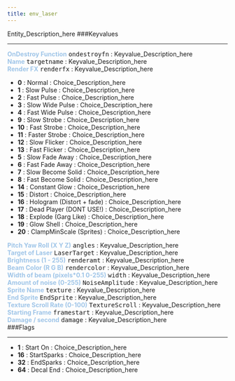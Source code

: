 ```yaml
---
title: env_laser
---
```


Entity_Description_here
###Keyvalues
<hr>
<div class="entityentry">
<span style="color:#9fc5e8;"><b>OnDestroy Function</b></span> <kbd  class="tooltip" data-tooltip="string">ondestroyfn</kbd> :
Keyvalue_Description_here
</div>
<div class="entityentry">
<span style="color:#9fc5e8;"><b>Name</b></span> <kbd  class="tooltip" data-tooltip="target_source">targetname</kbd> :
Keyvalue_Description_here
</div>
<div class="entityentry">
<span style="color:#9fc5e8;"><b>Render FX</b></span> <kbd  class="tooltip" data-tooltip="choices">renderfx</kbd> :
Keyvalue_Description_here
<ul>
<li><b>0</b></span> : Normal : Choice_Description_here</li>
<li><b>1</b></span> : Slow Pulse : Choice_Description_here</li>
<li><b>2</b></span> : Fast Pulse : Choice_Description_here</li>
<li><b>3</b></span> : Slow Wide Pulse : Choice_Description_here</li>
<li><b>4</b></span> : Fast Wide Pulse : Choice_Description_here</li>
<li><b>9</b></span> : Slow Strobe : Choice_Description_here</li>
<li><b>10</b></span> : Fast Strobe : Choice_Description_here</li>
<li><b>11</b></span> : Faster Strobe : Choice_Description_here</li>
<li><b>12</b></span> : Slow Flicker : Choice_Description_here</li>
<li><b>13</b></span> : Fast Flicker : Choice_Description_here</li>
<li><b>5</b></span> : Slow Fade Away : Choice_Description_here</li>
<li><b>6</b></span> : Fast Fade Away : Choice_Description_here</li>
<li><b>7</b></span> : Slow Become Solid : Choice_Description_here</li>
<li><b>8</b></span> : Fast Become Solid : Choice_Description_here</li>
<li><b>14</b></span> : Constant Glow : Choice_Description_here</li>
<li><b>15</b></span> : Distort : Choice_Description_here</li>
<li><b>16</b></span> : Hologram (Distort + fade) : Choice_Description_here</li>
<li><b>17</b></span> : Dead Player (DONT USE!) : Choice_Description_here</li>
<li><b>18</b></span> : Explode (Garg Like) : Choice_Description_here</li>
<li><b>19</b></span> : Glow Shell : Choice_Description_here</li>
<li><b>20</b></span> : ClampMinScale (Sprites) : Choice_Description_here</li>
</ul>
</div>
<div class="entityentry">
<span style="color:#9fc5e8;"><b>Pitch Yaw Roll (X Y Z)</b></span> <kbd  class="tooltip" data-tooltip="string">angles</kbd> :
Keyvalue_Description_here
</div>
<div class="entityentry">
<span style="color:#9fc5e8;"><b>Target of Laser</b></span> <kbd  class="tooltip" data-tooltip="target_destination">LaserTarget</kbd> :
Keyvalue_Description_here
</div>
<div class="entityentry">
<span style="color:#9fc5e8;"><b>Brightness (1 - 255)</b></span> <kbd  class="tooltip" data-tooltip="integer">renderamt</kbd> :
Keyvalue_Description_here
</div>
<div class="entityentry">
<span style="color:#9fc5e8;"><b>Beam Color (R G B)</b></span> <kbd  class="tooltip" data-tooltip="color255">rendercolor</kbd> :
Keyvalue_Description_here
</div>
<div class="entityentry">
<span style="color:#9fc5e8;"><b>Width of beam (pixels*0.1 0-255)</b></span> <kbd  class="tooltip" data-tooltip="integer">width</kbd> :
Keyvalue_Description_here
</div>
<div class="entityentry">
<span style="color:#9fc5e8;"><b>Amount of noise (0-255)</b></span> <kbd  class="tooltip" data-tooltip="integer">NoiseAmplitude</kbd> :
Keyvalue_Description_here
</div>
<div class="entityentry">
<span style="color:#9fc5e8;"><b>Sprite Name</b></span> <kbd  class="tooltip" data-tooltip="sprite">texture</kbd> :
Keyvalue_Description_here
</div>
<div class="entityentry">
<span style="color:#9fc5e8;"><b>End Sprite</b></span> <kbd  class="tooltip" data-tooltip="sprite">EndSprite</kbd> :
Keyvalue_Description_here
</div>
<div class="entityentry">
<span style="color:#9fc5e8;"><b>Texture Scroll Rate (0-100)</b></span> <kbd  class="tooltip" data-tooltip="integer">TextureScroll</kbd> :
Keyvalue_Description_here
</div>
<div class="entityentry">
<span style="color:#9fc5e8;"><b>Starting Frame</b></span> <kbd  class="tooltip" data-tooltip="integer">framestart</kbd> :
Keyvalue_Description_here
</div>
<div class="entityentry">
<span style="color:#9fc5e8;"><b>Damage / second</b></span> <kbd  class="tooltip" data-tooltip="string">damage</kbd> :
Keyvalue_Description_here
</div>
###Flags
<hr>
<div class="entityflags">
<ul>
<li><b>1 </b></span> : Start On : Choice_Description_here</li>
<li><b>16</b></span> : StartSparks : Choice_Description_here</li>
<li><b>32</b></span> : EndSparks : Choice_Description_here</li>
<li><b>64</b></span> : Decal End : Choice_Description_here</li>
</ul>
</div>
